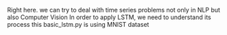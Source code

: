 Right here. we can try to deal with time series problems not only in NLP but also Computer Vision
In order to apply LSTM, we need to understand its process
this basic_lstm.py is using MNIST dataset
